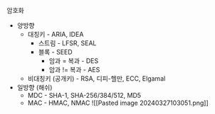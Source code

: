 암호화
- 양방향
	- 대칭키 - ARIA, IDEA
		- 스트림 - LFSR, SEAL
		- 블록 - SEED
			- 암과 = 복과 - DES
			- 암과 != 복과 - AES
	- 비대칭키 (공개키) - RSA, 디피-헬만, ECC, Elgamal
- 일방향 (해쉬)
	- MDC - SHA-1, SHA-256/384/512, MD5
	- MAC - HMAC, NMAC
![[Pasted image 20240327103051.png]]